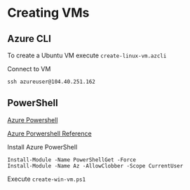 # Creating VMs

## Azure CLI

To create a Ubuntu VM execute `create-linux-vm.azcli`

Connect to VM

```
ssh azureuser@104.40.251.162

```

## PowerShell

[Azure Powershell](https://docs.microsoft.com/en-us/powershell/azure/?view=azps-3.3.0)

[Azure Porwershell Reference](https://docs.microsoft.com/en-us/powershell/module/?view=azps-2.8.0)

Install Azure PowerShell

```
Install-Module -Name PowerShellGet -Force
Install-Module -Name Az -AllowClobber -Scope CurrentUser
```

Execute `create-win-vm.ps1`
